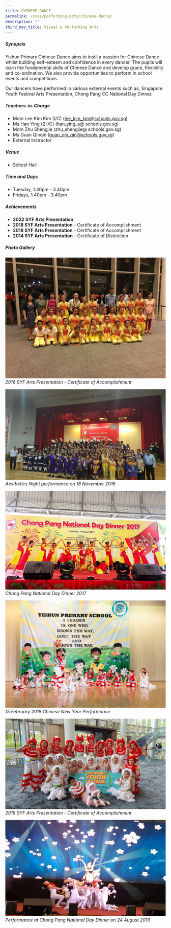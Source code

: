 ```yaml
---
title: CHINESE DANCE
permalink: /ccas/performing-arts/chinese-dance/
description: ""
third_nav_title: Visual & Performing Arts
---
```



##### **Synopsis**
Yishun Primary Chinese Dance aims to instil a passion for Chinese Dance whilst building self-esteem and confidence in every dancer. The pupils will learn the fundamental skills of Chinese Dance and develop grace, flexibility and co-ordination. We also provide opportunities to perform in school events and competitions.

Our dancers have performed in various external events such as, Singapore Youth Festival Arts Presentation, Chong Pang CC National Day Dinner.

##### **Teachers-in-Charge**
* Mdm Lee Kim Kim (I/C) (lee_kim_kim@schools.gov.sg)
* Ms Han Ying (2 I/C) (han_ying_a@ schools.gov.sg)
* Mdm Zhu Shengjie (zhu_shengjie@ schools.gov.sg)
* Ms Guan Qinqin (guan_qin_qin@schools.gov.sg)
* External Instructor

##### **Venue**
* School Hall

##### **Time and Days**
* Tuesday, 1.40pm - 3.40pm
* Fridays, 1.40pm - 3.40pm

##### **Achievements**
* **2022 SYF Arts Presentation**
* **2018 SYF Arts Presentation** - Certificate of Accomplishment
* **2016 SYF Arts Presentation** - Certificate of Accomplishment
* **2014 SYF Arts Presentation** - Certificate of Distinction

##### **Photo Gallery**
![](/images/CCAs/Chinese%20Dance/2017ChineseDance_1.jpg)
*2016 SYF Arts Presentation - Certificate of Accomplishment*

![](/images/CCAs/Chinese%20Dance/2017ChineseDance_3.jpg)
*Aesthetics Night performance on 18 November 2016*

![](/images/CCAs/Chinese%20Dance/CL_Dance2017.jpg)
*Chong Pang National Day Dinner 2017*

![](/images/CCAs/Chinese%20Dance/2018%20CNY2.jpg)
*15 February 2018 Chinese New Year Performance*

![](/images/CCAs/Chinese%20Dance/2018%20Chinese%20Dance%201.png)
*2018 SYF Arts Presentation - Certificate of Accomplishment*

![](/images/CCAs/Chinese%20Dance/chinese%20dance%20t1%202020.jpg)
*Performance at Chong Pang National Day Dinner on 24 August 2019*